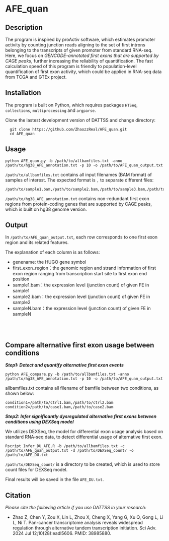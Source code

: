 # AFE_quan

## Description

The program is inspired by proActiv software, which estimates promoter activity by counting junction reads aligning to the set of first introns belonging to the transcripts of given promoter from standard RNA-seq. 
Here, we focus on *GENCODE-annotated first exons that are supported by CAGE peaks*, further increasing the reliability of quantification. 
The fast calculation speed of this program is friendly to population-level quantification of first exon activity, which could be applied in RNA-seq data from TCGA and GTEx project.



## Installation

The program is built on Python, which requires packages ```HTSeq```, ```collections```, ```multiprocessing``` and ```argparse```.

Clone the lastest development version of DATTSS and change directory:

```
  git clone https://github.com/ZhaozzReal/AFE_quan.git
  cd AFE_quan
```

## Usage

```
python AFE_quan.py -b /path/to/allbamfiles.txt -anno /path/to/hg38_AFE_annotation.txt -p 10 -o /path/to/AFE_quan_output.txt
```

 ```/path/to/allbamfiles.txt``` contains all input filenames (BAM format) of samples of interest. 
The expected format is `,` to separate different files:
```
/path/to/sample1.bam,/path/to/sample2.bam,/path/to/sample3.bam,/path/to/sampleN.bam
```

 ```/path/to/hg38_AFE_annotation.txt``` contains non-redundant first exon regions from protein-coding genes that are supported by CAGE peaks, which is built on hg38 genome version.



## Output

In ```/path/to/AFE_quan_output.txt```, each row corresponds to one first exon region and its related features.

The explanation of each column is as follows:
 
 * genename: the HUGO gene symbol
 * first_exon_region：the genomic region and strand information of first exon region ranging from transcription start site to first exon end position
 * sample1.bam：the expression level (junction count) of given FE in sample1
 * sample2.bam：the expression level (junction count) of given FE in sample2
 * sampleN.bam：the expression level (junction count) of given FE in sampleN


<br/>
<br/>

## Compare alternative first exon usage between conditions

***Step1: Detect and quantify alternative first exon events***


```
python AFE_compare.py -b /path/to/allbamfiles.txt -anno /path/to/hg38_AFE_annotation.txt -p 10 -o /path/to/AFE_quan_output.txt
```

allbamfiles.txt contains all filename of bamfile between two conditions, as shown below:

```
condition1=/path/to/ctrl1.bam,/path/to/ctrl2.bam 
condition2=/path/to/case1.bam,/path/to/case2.bam
```


***Step2: Infer significantly dysregulated alternative first exons between conditions using DEXSeq model***

We utilizes DEXSeq, the model for differential exon usage analysis based on standard RNA-seq data, to detect differential usage of alternative first exon.


```
Rscript Infer_DU_AFE.R -b /path/to/allbamfiles.txt -c /path/to/AFE_quan_output.txt -d /path/to/DEXSeq_count/ -o /path/to/AFE_DU.txt
```
 ```/path/to/DEXSeq_count/``` is a directory to be created, which is used to store count files for DEXSeq model. 

Final results will be saved in the file ```AFE_DU.txt```.


## Citation

*Please cite the following article if you use DATTSS in your research:*

* Zhao Z, Chen Y, Zou X, Lin L, Zhou X, Cheng X, Yang G, Xu Q, Gong L, Li L, Ni T. Pan-cancer transcriptome analysis reveals widespread regulation through alternative tandem transcription initiation. Sci Adv. 2024 Jul 12;10(28):eadl5606. PMID: 38985880.


 
